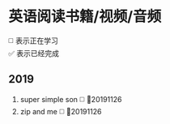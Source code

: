 # 英语阅读书籍/视频/音频
:white_medium_square: 表示正在学习   
:white_check_mark: 表示已经完成
## 2019
1. super simple son :white_medium_square: :date:20191126
2. zip and me :white_medium_square: :date:20191126